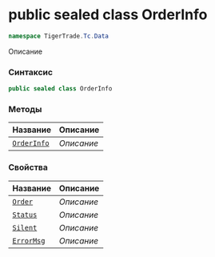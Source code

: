 
# public sealed class OrderInfo
```csharp
namespace TigerTrade.Tc.Data
```



Описание

### Синтаксис
```csharp
public sealed class OrderInfo
```


### Методы
| Название | Описание |
| --- | --- |
| [`OrderInfo`](./OrderInfo.cs/Методы/OrderInfo.md) | *Описание* |

### Свойства
| Название | Описание |
| --- | --- |
| [`Order`](./OrderInfo.cs/Свойства/Order.md) | *Описание* |
| [`Status`](./OrderInfo.cs/Свойства/Status.md) | *Описание* |
| [`Silent`](./OrderInfo.cs/Свойства/Silent.md) | *Описание* |
| [`ErrorMsg`](./OrderInfo.cs/Свойства/ErrorMsg.md) | *Описание* |



